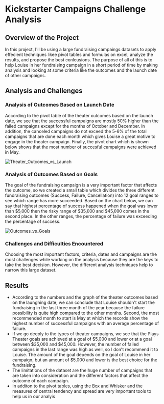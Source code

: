 # Kickstarter Campaigns Challenge Analysis 
## Overview of the Project
In this project, I'll be using a large fundraising campaings datasets to apply effecient techniques likee pivot tables and formulas on excel, analyze the results, and propose the best conlcusions. The purpose of all of this is to help Louise in her fundraising campaign in a short period of time by making analysis and looking at some criteria like the outcomes and the launch date of other campaigns. 
## Analysis and Challenges
### Analysis of Outcomes Based on Launch Date
According to the pivot table of the theater outcomes based on the launch date, we see that the successful campaigns are mostly 50% higher than the failed campaigns except for the months of October and December. In addition, the canceled campaigns do not exceed the 5-6% of the total campaigns that are done each month which gives Louise a great motive to engage in the theater campaign. Finally, the pivot chart which is shown below shows that the most number of succesful campaigns were achieved in May. 

![Theater_Outcomes_vs_Launch](https://user-images.githubusercontent.com/80184581/115190508-1f075b80-a0b6-11eb-99ce-3308acef3e9e.png)

### Analysis of Outcomes Based on Goals
The goal of the fundraising campaign is a very important factor that affects the outcome, so we created a small table which divides the three different fundraising outcomes (Success, Failure, Cancellation) into 12 goal ranges to see which range has more succeeded. Based on the chart below, we can say that highest percentage of success happened when the goal was lower than $5,000 then the risky range of $35,000 and $45,000 comes in the second place. In the other ranges, the percentage of failure was exceeding the percentage of success. 

![Outcomes_vs_Goals](https://user-images.githubusercontent.com/80184581/115190494-19aa1100-a0b6-11eb-99c4-acda8000c9b0.png)

### Challenges and Difficulties Encountered
Choosing the most important factors, criteria, dates and campaigns are the most challenges while working on the analysis because they are the keys to take the best decision. However, the different analysis techniques help to narrow this large dataset.  
## Results
   - According to the numbers and the graph of the theater outcomes based on the launghing date, we can conclude that Louise shouldn't start the fundraising in the last three month of the year because the failure possibility is quite high compared to the other months. Second, the most recommended month to start is May at which the records show the highest number of successful campaigns with an average percentage of failure.  
   - If we go deeply to the types of theater campaigns, we see that the Plays Theater goals are achieved at a goal of $5,000 and lower or at a goal between $35,000 and $45,000. However, the number of failed campaigns in the last range was high as well, so I don't recommend it to Louise. The amount of the goal depends on the goal of Louise in her campaign, but an amount of $5,000 and lower is the best choice for the fundraising. 
   - The limitations of the dataset are the huge number of campaigns that are taken into consideration and the different factors that affect the outcome of each campaign. 
   - In additon to the pivot tables, using the Box and Whisker and the measures of central tendency and spread are very important tools to help us in our analyis
